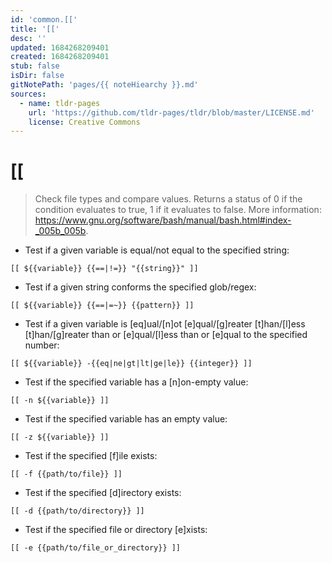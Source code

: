 ```yaml
---
id: 'common.[['
title: '[['
desc: ''
updated: 1684268209401
created: 1684268209401
stub: false
isDir: false
gitNotePath: 'pages/{{ noteHiearchy }}.md'
sources:
  - name: tldr-pages
    url: 'https://github.com/tldr-pages/tldr/blob/master/LICENSE.md'
    license: Creative Commons
---
```

# \[\[

> Check file types and compare values.
> Returns a status of 0 if the condition evaluates to true, 1 if it evaluates to false.
> More information: <https://www.gnu.org/software/bash/manual/bash.html#index-_005b_005b>.

- Test if a given variable is equal/not equal to the specified string:

`[[ ${{variable}} {{==|!=}} "{{string}}" ]]`

- Test if a given string conforms the specified glob/regex:

`[[ ${{variable}} {{==|=~}} {{pattern}} ]]`

- Test if a given variable is [eq]ual/[n]ot [e]qual/[g]reater [t]han/[l]ess [t]han/[g]reater than or [e]qual/[l]ess than or [e]qual to the specified number:

`[[ ${{variable}} -{{eq|ne|gt|lt|ge|le}} {{integer}} ]]`

- Test if the specified variable has a [n]on-empty value:

`[[ -n ${{variable}} ]]`

- Test if the specified variable has an empty value:

`[[ -z ${{variable}} ]]`

- Test if the specified [f]ile exists:

`[[ -f {{path/to/file}} ]]`

- Test if the specified [d]irectory exists:

`[[ -d {{path/to/directory}} ]]`

- Test if the specified file or directory [e]xists:

`[[ -e {{path/to/file_or_directory}} ]]`

